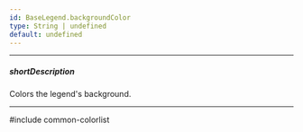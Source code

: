 ```yaml
---
id: BaseLegend.backgroundColor
type: String | undefined
default: undefined
---
```

---
##### shortDescription
Colors the legend's background.

---
#include common-colorlist